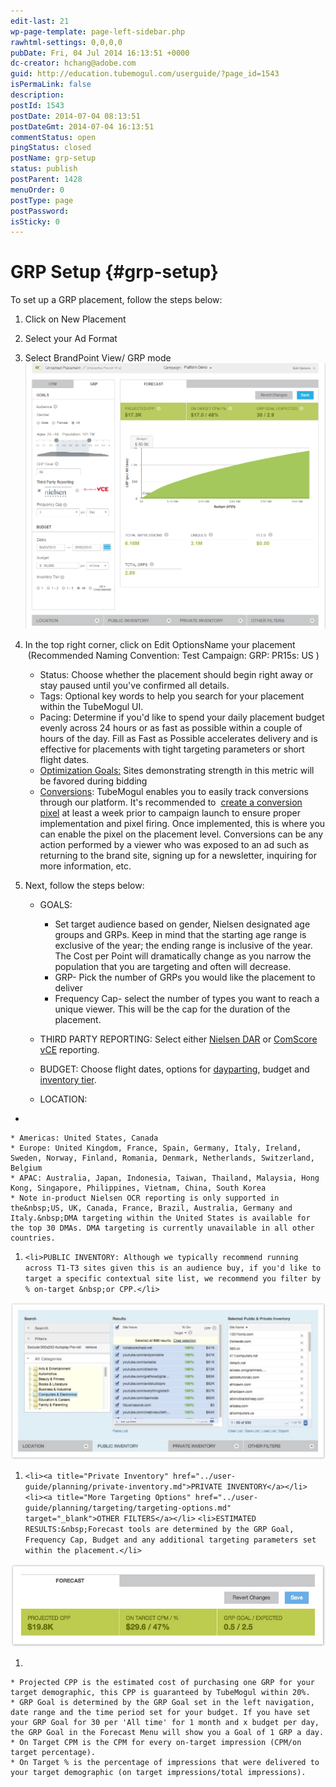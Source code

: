 ```yaml
---
edit-last: 21
wp-page-template: page-left-sidebar.php
rawhtml-settings: 0,0,0,0
pubDate: Fri, 04 Jul 2014 16:13:51 +0000
dc-creator: hchang@adobe.com
guid: http://education.tubemogul.com/userguide/?page_id=1543
isPermaLink: false
description: 
postId: 1543
postDate: 2014-07-04 08:13:51
postDateGmt: 2014-07-04 16:13:51
commentStatus: open
pingStatus: closed
postName: grp-setup
status: publish
postParent: 1428
menuOrder: 0
postType: page
postPassword: 
isSticky: 0
---
```


# GRP Setup {#grp-setup}

To set up a GRP placement, follow the steps below:
&nbsp;

1. Click on New Placement
1. Select your Ad Format
1. Select BrandPoint View/ GRP mode   
   [ ![](assets/grp-setup.png)](assets/grp-setup.png)

1. In the top right corner, click on Edit OptionsName your placement &nbsp;(Recommended Naming Convention: Test Campaign: GRP: PR15s: US )

    * Status: Choose whether the placement should begin right away or stay paused until you've confirmed all details.
    * Tags: Optional key words to help you search for your placement within the TubeMogul UI.
    * Pacing: Determine if you'd like to spend your daily placement budget evenly across 24 hours or as fast as possible within a couple of hours of the day. Fill as Fast as Possible accelerates delivery and is effective for placements with tight targeting parameters or short flight dates.
    * [Optimization Goals:](../user-guide/optimization/optimization-goals.md) Sites demonstrating strength in this metric will be favored during bidding
    * [Conversions](conversions.md): TubeMogul enables you to easily track conversions through our platform. It's recommended to&nbsp; [create a conversion pixel](conversions.md)&nbsp;at least a week prior to campaign launch to ensure proper implementation and pixel firing. Once implemented, this is where you can enable the pixel on the placement level. Conversions can be any action performed by a viewer who was exposed to an ad such as returning to the brand site, signing up for a newsletter, inquiring for more information, etc.

1. Next,&nbsp;follow the steps below:

    * GOALS:

        * Set target audience based on gender, Nielsen designated age groups and GRPs. Keep in mind that the starting age range is exclusive of the year; the ending range is inclusive of the year. The Cost per Point will dramatically change as you narrow the population that you are targeting and often will decrease.
        * GRP- Pick the number of GRPs you would like the placement to deliver
        * Frequency Cap- select the number of types you want to reach a unique viewer. This will be the cap for the duration of the placement.

    * THIRD PARTY REPORTING: Select either [Nielsen DAR](../user-guide/measurement/nielsen-ocr-reporting.md) or [ComScore vCE](../user-guide/measurement/comscore-vce.md) reporting.
    
    * BUDGET:&nbsp;Choose flight dates, options for [dayparting](../user-guide/planning/targeting/targeting-options.md), budget and [inventory tier](../user-guide/planning/brand-safety/sitesafe-quality.md).
    
    * LOCATION:

*

    * Americas: United States, Canada
    * Europe: United Kingdom, France, Spain, Germany, Italy, Ireland, Sweden, Norway, Finland, Romania, Denmark, Netherlands, Switzerland, Belgium
    * APAC: Australia, Japan, Indonesia, Taiwan, Thailand, Malaysia, Hong Kong, Singapore, Philippines, Vietnam, China, South Korea
    * Note in-product Nielsen OCR reporting is only supported in the&nbsp;US, UK, Canada, France, Brazil, Australia, Germany and Italy.&nbsp;DMA targeting within the United States is available for the top 30 DMAs. DMA targeting is currently unavailable in all other countries.

1. `<li>PUBLIC INVENTORY: Although we typically recommend running across T1-T3 sites given this is an audience buy, if you'd like to target a specific contextual site list, we recommend you filter by % on-target &nbsp;or CPP.</li>`

[ ![bp - site cat](assets/bp-site-cat-1024x510.jpeg)](assets/bp-site-cat.jpeg)

1. `<li><a title="Private Inventory" href="../user-guide/planning/private-inventory.md">PRIVATE INVENTORY</a></li>`  `<li><a title="More Targeting Options" href="../user-guide/planning/targeting/targeting-options.md" target="_blank">OTHER FILTERS</a></li>`  `<li>ESTIMATED RESULTS:&nbsp;Forecast tools are determined by the GRP Goal, Frequency Cap, Budget and any additional targeting parameters set within the placement.</li>`

[ ![bp - forecast](assets/bp-forecast.jpeg)](assets/bp-forecast.jpeg)

1.

    * Projected CPP is the estimated cost of purchasing one GRP for your target demographic, this CPP is guaranteed by TubeMogul within 20%.
    * GRP Goal is determined by the GRP Goal set in the left navigation, date range and the time period set for your budget. If you have set your GRP Goal for 30 per 'All time' for 1 month and x budget per day, the GRP Goal in the Forecast Menu will show you a Goal of 1 GRP a day.
    * On Target CPM is the CPM for every on-target impression (CPM/on target percentage).
    * On Target % is the percentage of impressions that were delivered to your target demographic (on target impressions/total impressions).

&nbsp; 